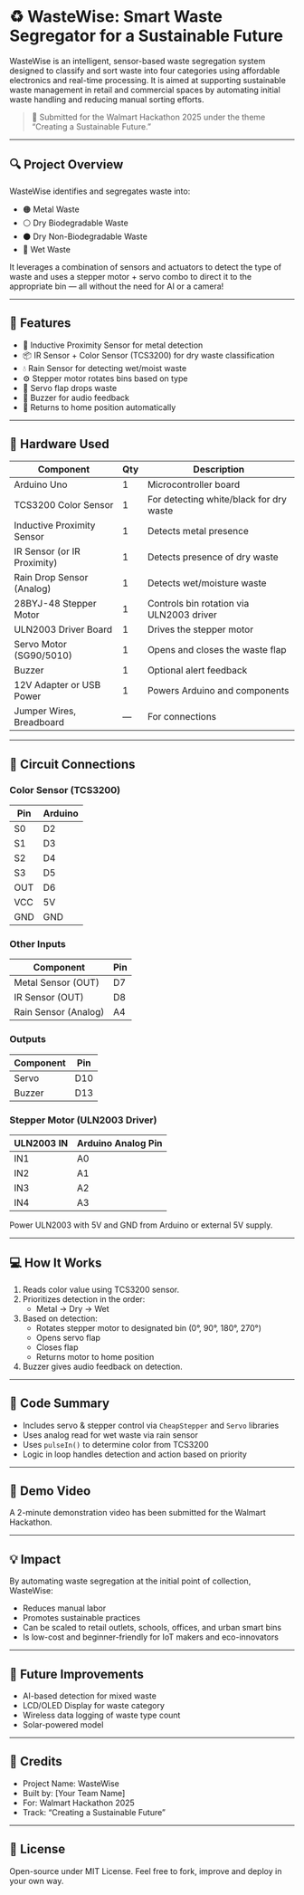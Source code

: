 # ♻️ WasteWise: Smart Waste Segregator for a Sustainable Future

WasteWise is an intelligent, sensor-based waste segregation system designed to classify and sort waste into four categories using affordable electronics and real-time processing. It is aimed at supporting sustainable waste management in retail and commercial spaces by automating initial waste handling and reducing manual sorting efforts.

> 🏁 Submitted for the Walmart Hackathon 2025 under the theme “Creating a Sustainable Future.”

---

## 🔍 Project Overview

WasteWise identifies and segregates waste into:
- 🟠 Metal Waste
- ⚪ Dry Biodegradable Waste
- ⚫ Dry Non-Biodegradable Waste
- 🔵 Wet Waste

It leverages a combination of sensors and actuators to detect the type of waste and uses a stepper motor + servo combo to direct it to the appropriate bin — all without the need for AI or a camera!

---

## 🧠 Features

- 🧲 Inductive Proximity Sensor for metal detection
- 📦 IR Sensor + Color Sensor (TCS3200) for dry waste classification
- 💧 Rain Sensor for detecting wet/moist waste
- ⚙️ Stepper motor rotates bins based on type
- 🧴 Servo flap drops waste
- 🔔 Buzzer for audio feedback
- 🔁 Returns to home position automatically

---

## 🧰 Hardware Used

| Component                     | Qty | Description                                     |
|------------------------------|-----|-------------------------------------------------|
| Arduino Uno                  | 1   | Microcontroller board                          |
| TCS3200 Color Sensor         | 1   | For detecting white/black for dry waste         |
| Inductive Proximity Sensor   | 1   | Detects metal presence                          |
| IR Sensor (or IR Proximity)  | 1   | Detects presence of dry waste                   |
| Rain Drop Sensor (Analog)    | 1   | Detects wet/moisture waste                      |
| 28BYJ-48 Stepper Motor       | 1   | Controls bin rotation via ULN2003 driver        |
| ULN2003 Driver Board         | 1   | Drives the stepper motor                        |
| Servo Motor (SG90/5010)      | 1   | Opens and closes the waste flap                 |
| Buzzer                       | 1   | Optional alert feedback                         |
| 12V Adapter or USB Power     | 1   | Powers Arduino and components                   |
| Jumper Wires, Breadboard     | —   | For connections                                 |

---

## 📌 Circuit Connections

### Color Sensor (TCS3200)

| Pin     | Arduino |
|---------|---------|
| S0      | D2      |
| S1      | D3      |
| S2      | D4      |
| S3      | D5      |
| OUT     | D6      |
| VCC     | 5V      |
| GND     | GND     |

### Other Inputs

| Component            | Pin      |
|----------------------|----------|
| Metal Sensor (OUT)   | D7       |
| IR Sensor (OUT)      | D8       |
| Rain Sensor (Analog) | A4       |

### Outputs

| Component            | Pin      |
|----------------------|----------|
| Servo                | D10      |
| Buzzer               | D13      |

### Stepper Motor (ULN2003 Driver)

| ULN2003 IN | Arduino Analog Pin |
|------------|--------------------|
| IN1        | A0                 |
| IN2        | A1                 |
| IN3        | A2                 |
| IN4        | A3                 |

Power ULN2003 with 5V and GND from Arduino or external 5V supply.

---

## 💻 How It Works

1. Reads color value using TCS3200 sensor.
2. Prioritizes detection in the order:
   - Metal → Dry → Wet
3. Based on detection:
   - Rotates stepper motor to designated bin (0°, 90°, 180°, 270°)
   - Opens servo flap
   - Closes flap
   - Returns motor to home position
4. Buzzer gives audio feedback on detection.

---

## 📂 Code Summary

- Includes servo & stepper control via `CheapStepper` and `Servo` libraries
- Uses analog read for wet waste via rain sensor
- Uses `pulseIn()` to determine color from TCS3200
- Logic in loop handles detection and action based on priority

---

## 🎥 Demo Video

A 2-minute demonstration video has been submitted for the Walmart Hackathon.

---

## 💡 Impact

By automating waste segregation at the initial point of collection, WasteWise:
- Reduces manual labor
- Promotes sustainable practices
- Can be scaled to retail outlets, schools, offices, and urban smart bins
- Is low-cost and beginner-friendly for IoT makers and eco-innovators

---

## 🚀 Future Improvements

- AI-based detection for mixed waste
- LCD/OLED Display for waste category
- Wireless data logging of waste type count
- Solar-powered model

---

## 👥 Credits

- Project Name: WasteWise
- Built by: [Your Team Name]
- For: Walmart Hackathon 2025
- Track: “Creating a Sustainable Future”

---

## 📜 License

Open-source under MIT License. Feel free to fork, improve and deploy in your own way.

